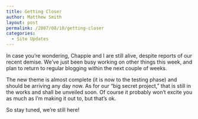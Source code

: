 ```yaml
---
title: Getting Closer
author: Matthew Smith
layout: post
permalink: /2007/08/10/getting-closer
categories:
  - Site Updates
---
```

In case you&#8217;re wondering, Chappie and I are still alive, despite reports of our recent demise. We&#8217;ve just been busy working on other things this week, and plan to return to regular blogging within the next couple of weeks.

The new theme is almost complete (it is now to the testing phase) and should be arriving any day now. As for our &#8220;big secret project,&#8221; that is still in the works and shall be unveiled soon. Of course it probably won&#8217;t excite you as much as I&#8217;m making it out to, but that&#8217;s ok.

So stay tuned, we&#8217;re still here!
